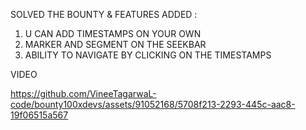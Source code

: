 SOLVED THE BOUNTY & FEATURES ADDED :
1. U CAN ADD TIMESTAMPS ON YOUR OWN
2. MARKER AND SEGMENT ON THE SEEKBAR
3. ABILITY TO NAVIGATE BY CLICKING ON THE TIMESTAMPS

VIDEO
   


https://github.com/VineeTagarwaL-code/bounty100xdevs/assets/91052168/5708f213-2293-445c-aac8-19f06515a567

